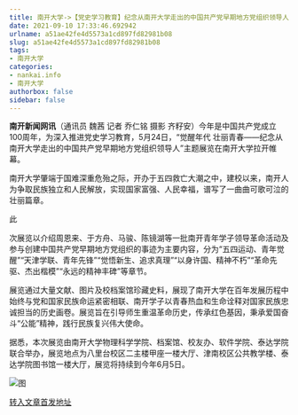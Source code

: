 ```yaml
---
title: 南开大学->【党史学习教育】纪念从南开大学走出的中国共产党早期地方党组织领导人主题展南开举办 | nankai.info
date: 2021-09-10 17:33:46.692942
urlname: a51ae42fe4d5573a1cd897fd82981b08
slug: a51ae42fe4d5573a1cd897fd82981b08
tags: 
- 南开大学
categories:
- nankai.info
- 南开大学
authorbox: false
sidebar: false
---
```

**南开新闻网讯**（通讯员 魏茜 记者 乔仁铭 摄影 齐籽安）今年是中国共产党成立100周年，为深入推进党史学习教育，5月24日，“觉醒年代 壮丽青春——纪念从南开大学走出的中国共产党早期地方党组织领导人”主题展览在南开大学拉开帷幕。

南开大学肇端于国难深重危殆之际，开办于五四救亡大潮之中，建校以来，南开人为争取民族独立和人民解放，实现国家富强、人民幸福，谱写了一曲曲可歌可泣的壮丽篇章。

此
<!--more-->
次展览以介绍周恩来、于方舟、马骏、陈镜湖等一批南开青年学子领导革命活动及参与创建中国共产党早期地方党组织的事迹为主要内容，分为“五四运动、青年觉醒”“天津学联、青年先锋”“觉悟新生、追求真理”“以身许国、精神不朽”“革命先驱、杰出楷模”“永远的精神丰碑”等章节。

展览通过大量文献、图片及校档案馆珍藏史料，展现了南开大学在百年发展历程中始终与党和国家民族命运紧密相联、南开学子以青春热血和生命诠释对国家民族忠诚担当的历史画卷。展览旨在引导师生重温革命历史，传承红色基因，秉承爱国奋斗“公能”精神，践行民族复兴伟大使命。

据悉，本次展览由南开大学物理科学学院、档案馆、校友办、软件学院、泰达学院联合举办，展览地点为八里台校区二主楼甲座一楼大厅、津南校区公共教学楼、泰达学院图书馆一楼大厅，展览将持续到今年6月5日。

![图](http://news.nankai.edu.cn/pic/003/000/391/00300039142_e97dff8c.jpg)

[转入文章首发地址](http://news.nankai.edu.cn/ywsd/system/2021/05/26/030046261.shtml)